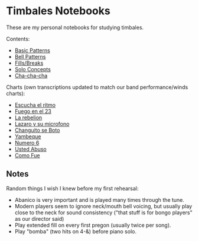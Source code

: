 # Timbales Notebooks

These are my personal notebooks for studying timbales.

Contents:

- [Basic Patterns](pdf/basics.pdf)
- [Bell Patterns](pdf/bell.pdf)
- [Fills/Breaks](pdf/fills.pdf)
- [Solo Concepts](pdf/solo.pdf)
- [Cha-cha-cha](pdf/cha-cha-cha.pdf)

Charts (own transcriptions updated to match our band performance/winds charts):
- [Escucha el ritmo](pdf/escucha-el-ritmo.pdf)
- [Fuego en el 23](pdf/fuego-en-el-23.pdf)
- [La rebelion](pdf/la-rebelion.pdf)
- [Lazaro y su microfono](pdf/lazaro-y-su-microfono.pdf)
- [Changuito se Boto](pdf/changuito-se-boto.pdf)
- [Yambeque](pdf/yambeque.pdf)
- [Numero 6](pdf/numero-6.pdf)
- [Usted Abuso](pdf/usted-abuso.pdf)
- [Como Fue](pdf/como-fue.pdf)


## Notes

Random things I wish I knew before my first rehearsal:

- Abanico is very important and is played many times through the tune.
- Modern players seem to ignore neck/mouth bell voicing, but usually play close to the neck
  for sound consistency ("that stuff is for bongo players" as our director said)
- Play extended fill on every first pregon (usually twice per song).
- Play "bomba" (two hits on 4-&) before piano solo.
